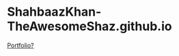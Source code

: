 # ShahbaazKhan-TheAwesomeShaz.github.io

<a href="https://theawesomeshaz.github.io/">Portfolio?</a>
